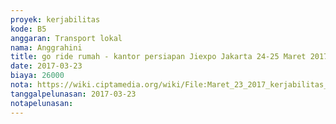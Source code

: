 ```yaml
---
proyek: kerjabilitas
kode: B5
anggaran: Transport lokal
nama: Anggrahini
title: go ride rumah - kantor persiapan Jiexpo Jakarta 24-25 Maret 2017
date: 2017-03-23
biaya: 26000
nota: https://wiki.ciptamedia.org/wiki/File:Maret_23_2017_kerjabilitas_B5_gojek_kost_ke_kantor_inok.jpg
tanggalpelunasan: 2017-03-23
notapelunasan:
---
```

